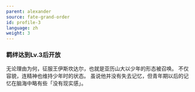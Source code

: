 ```yaml
---
parent: alexander
source: fate-grand-order
id: profile-3
language: zh
weight: 3
---
```


### 羁绊达到Lv.3后开放

无论理由为何，征服王伊斯坎达尔，也就是亚历山大以少年的形态被召唤。
不仅容貌，连精神也维持少年时的状态。
虽说他并没有失去记忆，但青年期以后的记忆在脑海中略有些「没有现实感」。
